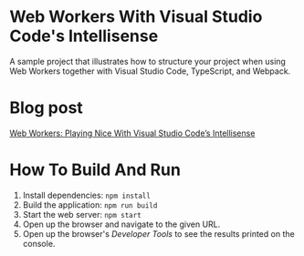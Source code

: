 # Web Workers With Visual Studio Code's Intellisense

A sample project that illustrates how to structure your project when using Web Workers together with Visual Studio Code, TypeScript, and Webpack.

# Blog post
[Web Workers: Playing Nice With Visual Studio Code’s Intellisense](https://medium.com/@antonmata)

# How To Build And Run

1. Install dependencies: `npm install`
2. Build the application: `npm run build`
3. Start the web server: `npm start`
4. Open up the browser and navigate to the given URL.
5. Open up the browser's *Developer Tools* to see the results printed on the console.
